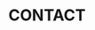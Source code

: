 ---
title : "CONTACT"
testimonial_slider:
# slider item loop
- name : "Orange Sqaure"
  image : "images/wechat.jpeg"
  designation : "Wechat Official Account"
  content : "这是我的微信公众号，欢迎关注"
            
# # slider item loop
# - name : "Peter Parker"
#   image : "images/clients/client2.jpg"
#   designation : "CEO, RANDOM COMPANY"
#   content : "Lorem ipsum dolor sit amet, consectetur adipisicing elit. Dolores ad, omnis totam iusto quia? Excepturi itaque quaerat, quia unde delectus rem error dignissimos in iusto."
            
# # slider item loop
# - name : "Jessica Jones"
#   image : "images/clients/client3.jpg"
#   designation : "CEO, RANDOM COMPANY"
#   content : "Lorem ipsum dolor sit amet, consectetur adipisicing elit. Dolores ad, omnis totam iusto quia? Excepturi itaque quaerat, quia unde delectus rem error dignissimos in iusto."

# custom style
custom_class: "" 
custom_attributes: "" 
custom_css: ""
---